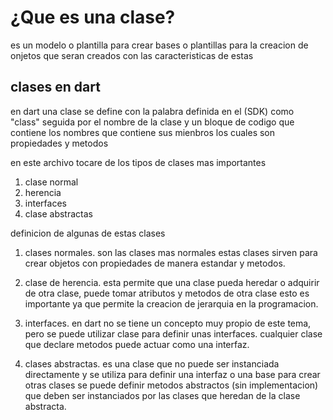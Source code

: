 # ¿Que es una clase? 
es un modelo o plantilla para crear bases o plantillas para la creacion de onjetos que seran creados con las caracteristicas de estas

## clases en dart

en dart una clase se define con la palabra definida en el (SDK) como "class" seguida por el nombre de la clase 
y un bloque de codigo que contiene los nombres que contiene sus mienbros los cuales son propiedades y metodos

en este archivo tocare de los tipos de clases mas importantes

1. clase normal
2. herencia
3. interfaces 
4. clase abstractas

definicion de algunas de estas clases
1. clases normales.
son las clases mas normales estas clases sirven para crear objetos con propiedades de manera estandar y metodos.

2.  clase de herencia.
esta permite que una clase pueda heredar o adquirir de otra clase, puede tomar atributos y metodos de otra clase 
esto es importante ya que permite la creacion de jerarquia en la programacion.

3. interfaces. 
en dart no se tiene un concepto muy propio de este tema, pero se puede utilizar clase para definir unas interfaces. cualquier clase que declare metodos puede actuar como una interfaz.

4. clases abstractas. 
es una clase que no puede ser instanciada directamente y se utiliza para definir una interfaz o una base para crear otras clases
se puede definir metodos abstractos (sin implementacion) que deben ser instanciados por las clases que heredan de la clase abstracta. 
